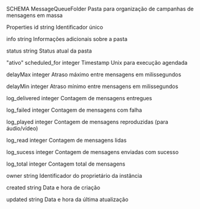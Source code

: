 SCHEMA
MessageQueueFolder
Pasta para organização de campanhas de mensagens em massa

Properties
id
string
Identificador único

info
string
Informações adicionais sobre a pasta

status
string
Status atual da pasta

"ativo"
scheduled_for
integer
Timestamp Unix para execução agendada

delayMax
integer
Atraso máximo entre mensagens em milissegundos

delayMin
integer
Atraso mínimo entre mensagens em milissegundos

log_delivered
integer
Contagem de mensagens entregues

log_failed
integer
Contagem de mensagens com falha

log_played
integer
Contagem de mensagens reproduzidas (para áudio/vídeo)

log_read
integer
Contagem de mensagens lidas

log_sucess
integer
Contagem de mensagens enviadas com sucesso

log_total
integer
Contagem total de mensagens

owner
string
Identificador do proprietário da instância

created
string
Data e hora de criação

updated
string
Data e hora da última atualização